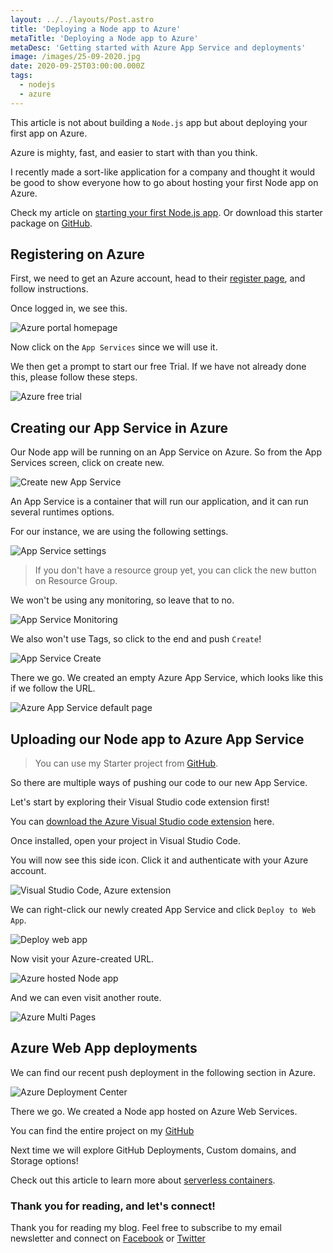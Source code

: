 ```yaml
---
layout: ../../layouts/Post.astro
title: 'Deploying a Node app to Azure'
metaTitle: 'Deploying a Node app to Azure'
metaDesc: 'Getting started with Azure App Service and deployments'
image: /images/25-09-2020.jpg
date: 2020-09-25T03:00:00.000Z
tags:
  - nodejs
  - azure
---
```


This article is not about building a `Node.js` app but about deploying your first app on Azure.

Azure is mighty, fast, and easier to start with than you think.

I recently made a sort-like application for a company and thought it would be good to show everyone how to go about hosting your first Node app on Azure.

Check my article on [starting your first Node.js app](https://daily-dev-tips.com/posts/basic-nodejs-express-application/).
Or download this starter package on [GitHub](https://github.com/rebelchris/Node-url-shortener).

## Registering on Azure

First, we need to get an Azure account, head to their [register page](https://azure.microsoft.com/en-us/free/), and follow instructions.

Once logged in, we see this.

![Azure portal homepage](https://cdn.hashnode.com/res/hashnode/image/upload/v1600705271505/eJvibcUOQ.png)

Now click on the `App Services` since we will use it.

We then get a prompt to start our free Trial. If we have not already done this, please follow these steps.

![Azure free trial](https://cdn.hashnode.com/res/hashnode/image/upload/v1600705396350/o3CnfzOYs.png)

## Creating our App Service in Azure

Our Node app will be running on an App Service on Azure. So from the App Services screen, click on create new.

![Create new App Service](https://cdn.hashnode.com/res/hashnode/image/upload/v1600705461881/eE-akzlIY.png)

An App Service is a container that will run our application, and it can run several runtimes options.

For our instance, we are using the following settings.

![App Service settings](https://cdn.hashnode.com/res/hashnode/image/upload/v1600705522748/NREOGDdh8.png)

> If you don't have a resource group yet, you can click the new button on Resource Group.

We won't be using any monitoring, so leave that to no.

![App Service Monitoring](https://cdn.hashnode.com/res/hashnode/image/upload/v1600705588032/zvEBwlgMX.png)

We also won't use Tags, so click to the end and push `Create`!

![App Service Create](https://cdn.hashnode.com/res/hashnode/image/upload/v1600705644345/XshQ4UFmZ.png)

There we go. We created an empty Azure App Service, which looks like this if we follow the URL.

![Azure App Service default page](https://cdn.hashnode.com/res/hashnode/image/upload/v1600705688713/Qhhrn__k4.png)

## Uploading our Node app to Azure App Service

> You can use my Starter project from [GitHub](https://github.com/rebelchris/Node-url-shortener).

So there are multiple ways of pushing our code to our new App Service.

Let's start by exploring their Visual Studio code extension first!

You can [download the Azure Visual Studio code extension](https://marketplace.visualstudio.com/items?itemName=ms-azuretools.vscode-azureappservice) here.

Once installed, open your project in Visual Studio Code.

You will now see this side icon. Click it and authenticate with your Azure account.

![Visual Studio Code, Azure extension](https://cdn.hashnode.com/res/hashnode/image/upload/v1600705808624/40Vhzi0kJ.png)

We can right-click our newly created App Service and click `Deploy to Web App`.

![Deploy web app](https://cdn.hashnode.com/res/hashnode/image/upload/v1600705856714/nTixdG0S9.png)

Now visit your Azure-created URL.

![Azure hosted Node app](https://cdn.hashnode.com/res/hashnode/image/upload/v1600705918623/GeJgkPRQ3.png)

And we can even visit another route.

![Azure Multi Pages](https://cdn.hashnode.com/res/hashnode/image/upload/v1600705964988/R_4wOX_dJ.png)

## Azure Web App deployments

We can find our recent push deployment in the following section in Azure.

![Azure Deployment Center](https://cdn.hashnode.com/res/hashnode/image/upload/v1600706012450/OMK-7aBvo.png)

There we go. We created a Node app hosted on Azure Web Services.

You can find the entire project on my [GitHub](https://github.com/rebelchris/Node-url-shortener)

Next time we will explore GitHub Deployments, Custom domains, and Storage options!

Check out this article to learn more about [serverless containers](https://geshan.com.np/blog/2019/11/why-use-google-cloud-run-5-compelling-reasons/).

### Thank you for reading, and let's connect!

Thank you for reading my blog. Feel free to subscribe to my email newsletter and connect on [Facebook](https://www.facebook.com/DailyDevTipsBlog) or [Twitter](https://twitter.com/DailyDevTips1)
